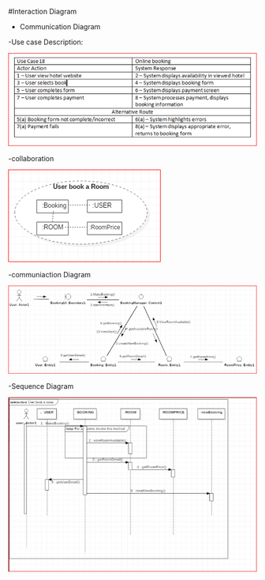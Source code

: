 #Interaction Diagram
- Communication Diagram

-Use case Description:

![](images/8-Interaction_Diagram/use.jpg)

-collaboration
 
![](images/8-Interaction_Diagram/collaboration.jpg)

-communiaction Diagram

![](images/8-Interaction_Diagram/com.jpg)

-Sequence Diagram

![](images/8-Interaction_Diagram/sequence.jpg)